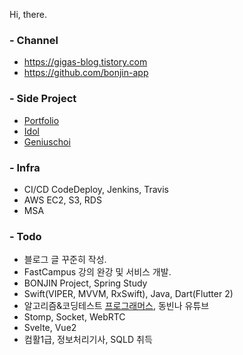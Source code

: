 Hi, there.

### - Channel
* https://gigas-blog.tistory.com
* https://github.com/bonjin-app

### - Side Project
* [Portfolio](http://gigas.synology.me:9090)
* [Idol](http://gigas.synology.me:9091)
* [Geniuschoi](http://gigas.synology.me:7070/geniuschoi)

### - Infra
* CI/CD CodeDeploy, Jenkins, Travis
* AWS EC2, S3, RDS
* MSA

### - Todo
* 블로그 글 꾸준히 작성.
* FastCampus 강의 완강 및 서비스 개발.
* BONJIN Project, Spring Study
* Swift(VIPER, MVVM, RxSwift), Java, Dart(Flutter 2)
* 알고리즘&코딩테스트 [프로그래머스](https://programmers.co.kr/), 동빈나 유튜브
* Stomp, Socket, WebRTC
* Svelte, Vue2
* 컴활1급, 정보처리기사, SQLD 취득
